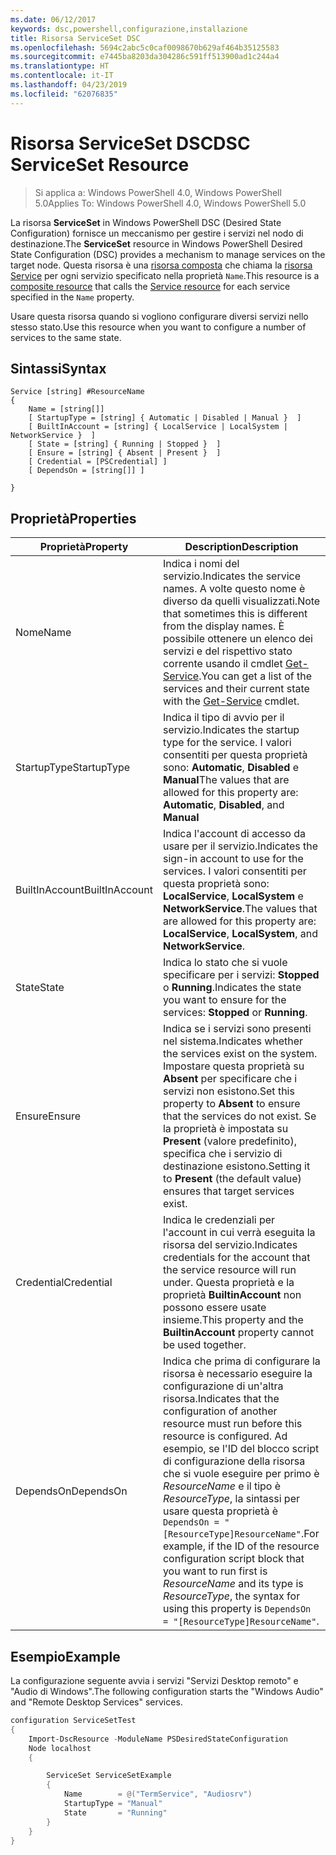 ```yaml
---
ms.date: 06/12/2017
keywords: dsc,powershell,configurazione,installazione
title: Risorsa ServiceSet DSC
ms.openlocfilehash: 5694c2abc5c0caf0098670b629af464b35125583
ms.sourcegitcommit: e7445ba8203da304286c591ff513900ad1c244a4
ms.translationtype: HT
ms.contentlocale: it-IT
ms.lasthandoff: 04/23/2019
ms.locfileid: "62076835"
---
```

# <a name="dsc-serviceset-resource"></a><span data-ttu-id="135ac-103">Risorsa ServiceSet DSC</span><span class="sxs-lookup"><span data-stu-id="135ac-103">DSC ServiceSet Resource</span></span>

> <span data-ttu-id="135ac-104">Si applica a: Windows PowerShell 4.0, Windows PowerShell 5.0</span><span class="sxs-lookup"><span data-stu-id="135ac-104">Applies To: Windows PowerShell 4.0, Windows PowerShell 5.0</span></span>

<span data-ttu-id="135ac-105">La risorsa **ServiceSet** in Windows PowerShell DSC (Desired State Configuration) fornisce un meccanismo per gestire i servizi nel nodo di destinazione.</span><span class="sxs-lookup"><span data-stu-id="135ac-105">The **ServiceSet** resource in Windows PowerShell Desired State Configuration (DSC) provides a mechanism to manage services on the target node.</span></span> <span data-ttu-id="135ac-106">Questa risorsa è una [risorsa composta](../../../resources/authoringResourceComposite.md) che chiama la [risorsa Service](serviceResource.md) per ogni servizio specificato nella proprietà `Name`.</span><span class="sxs-lookup"><span data-stu-id="135ac-106">This resource is a [composite resource](../../../resources/authoringResourceComposite.md) that calls the [Service resource](serviceResource.md) for each service specified in the `Name` property.</span></span>

<span data-ttu-id="135ac-107">Usare questa risorsa quando si vogliono configurare diversi servizi nello stesso stato.</span><span class="sxs-lookup"><span data-stu-id="135ac-107">Use this resource when you want to configure a number of services to the same state.</span></span>

## <a name="syntax"></a><span data-ttu-id="135ac-108">Sintassi</span><span class="sxs-lookup"><span data-stu-id="135ac-108">Syntax</span></span>

```
Service [string] #ResourceName
{
    Name = [string[]]
    [ StartupType = [string] { Automatic | Disabled | Manual }  ]
    [ BuiltInAccount = [string] { LocalService | LocalSystem | NetworkService }  ]
    [ State = [string] { Running | Stopped }  ]
    [ Ensure = [string] { Absent | Present }  ]
    [ Credential = [PSCredential] ]
    [ DependsOn = [string[]] ]

}
```

## <a name="properties"></a><span data-ttu-id="135ac-109">Proprietà</span><span class="sxs-lookup"><span data-stu-id="135ac-109">Properties</span></span>

|  <span data-ttu-id="135ac-110">Proprietà</span><span class="sxs-lookup"><span data-stu-id="135ac-110">Property</span></span>  |  <span data-ttu-id="135ac-111">Description</span><span class="sxs-lookup"><span data-stu-id="135ac-111">Description</span></span>   |
|---|---|
| <span data-ttu-id="135ac-112">Nome</span><span class="sxs-lookup"><span data-stu-id="135ac-112">Name</span></span>| <span data-ttu-id="135ac-113">Indica i nomi del servizio.</span><span class="sxs-lookup"><span data-stu-id="135ac-113">Indicates the service names.</span></span> <span data-ttu-id="135ac-114">A volte questo nome è diverso da quelli visualizzati.</span><span class="sxs-lookup"><span data-stu-id="135ac-114">Note that sometimes this is different from the display names.</span></span> <span data-ttu-id="135ac-115">È possibile ottenere un elenco dei servizi e del rispettivo stato corrente usando il cmdlet [Get-Service](https://technet.microsoft.com/library/hh849804.aspx).</span><span class="sxs-lookup"><span data-stu-id="135ac-115">You can get a list of the services and their current state with the [Get-Service](https://technet.microsoft.com/library/hh849804.aspx) cmdlet.</span></span>|
| <span data-ttu-id="135ac-116">StartupType</span><span class="sxs-lookup"><span data-stu-id="135ac-116">StartupType</span></span>| <span data-ttu-id="135ac-117">Indica il tipo di avvio per il servizio.</span><span class="sxs-lookup"><span data-stu-id="135ac-117">Indicates the startup type for the service.</span></span> <span data-ttu-id="135ac-118">I valori consentiti per questa proprietà sono: **Automatic**, **Disabled** e **Manual**</span><span class="sxs-lookup"><span data-stu-id="135ac-118">The values that are allowed for this property are: **Automatic**, **Disabled**, and **Manual**</span></span>|
| <span data-ttu-id="135ac-119">BuiltInAccount</span><span class="sxs-lookup"><span data-stu-id="135ac-119">BuiltInAccount</span></span>| <span data-ttu-id="135ac-120">Indica l'account di accesso da usare per il servizio.</span><span class="sxs-lookup"><span data-stu-id="135ac-120">Indicates the sign-in account to use for the services.</span></span> <span data-ttu-id="135ac-121">I valori consentiti per questa proprietà sono: **LocalService**, **LocalSystem** e **NetworkService**.</span><span class="sxs-lookup"><span data-stu-id="135ac-121">The values that are allowed for this property are: **LocalService**, **LocalSystem**, and **NetworkService**.</span></span>|
| <span data-ttu-id="135ac-122">State</span><span class="sxs-lookup"><span data-stu-id="135ac-122">State</span></span>| <span data-ttu-id="135ac-123">Indica lo stato che si vuole specificare per i servizi: **Stopped** o **Running**.</span><span class="sxs-lookup"><span data-stu-id="135ac-123">Indicates the state you want to ensure for the services: **Stopped** or **Running**.</span></span>|
| <span data-ttu-id="135ac-124">Ensure</span><span class="sxs-lookup"><span data-stu-id="135ac-124">Ensure</span></span>| <span data-ttu-id="135ac-125">Indica se i servizi sono presenti nel sistema.</span><span class="sxs-lookup"><span data-stu-id="135ac-125">Indicates whether the services exist on the system.</span></span> <span data-ttu-id="135ac-126">Impostare questa proprietà su **Absent** per specificare che i servizi non esistono.</span><span class="sxs-lookup"><span data-stu-id="135ac-126">Set this property to **Absent** to ensure that the services do not exist.</span></span> <span data-ttu-id="135ac-127">Se la proprietà è impostata su **Present** (valore predefinito), specifica che i servizio di destinazione esistono.</span><span class="sxs-lookup"><span data-stu-id="135ac-127">Setting it to **Present** (the default value) ensures that target services exist.</span></span>|
| <span data-ttu-id="135ac-128">Credential</span><span class="sxs-lookup"><span data-stu-id="135ac-128">Credential</span></span>| <span data-ttu-id="135ac-129">Indica le credenziali per l'account in cui verrà eseguita la risorsa del servizio.</span><span class="sxs-lookup"><span data-stu-id="135ac-129">Indicates credentials for the account that the service resource will run under.</span></span> <span data-ttu-id="135ac-130">Questa proprietà e la proprietà **BuiltinAccount** non possono essere usate insieme.</span><span class="sxs-lookup"><span data-stu-id="135ac-130">This property and the **BuiltinAccount** property cannot be used together.</span></span>|
| <span data-ttu-id="135ac-131">DependsOn</span><span class="sxs-lookup"><span data-stu-id="135ac-131">DependsOn</span></span>| <span data-ttu-id="135ac-132">Indica che prima di configurare la risorsa è necessario eseguire la configurazione di un'altra risorsa.</span><span class="sxs-lookup"><span data-stu-id="135ac-132">Indicates that the configuration of another resource must run before this resource is configured.</span></span> <span data-ttu-id="135ac-133">Ad esempio, se l'ID del blocco script di configurazione della risorsa che si vuole eseguire per primo è *ResourceName* e il tipo è *ResourceType*, la sintassi per usare questa proprietà è `DependsOn = "[ResourceType]ResourceName"`.</span><span class="sxs-lookup"><span data-stu-id="135ac-133">For example, if the ID of the resource configuration script block that you want to run first is *ResourceName* and its type is *ResourceType*, the syntax for using this property is `DependsOn = "[ResourceType]ResourceName"`.</span></span>|



## <a name="example"></a><span data-ttu-id="135ac-134">Esempio</span><span class="sxs-lookup"><span data-stu-id="135ac-134">Example</span></span>

<span data-ttu-id="135ac-135">La configurazione seguente avvia i servizi "Servizi Desktop remoto" e "Audio di Windows".</span><span class="sxs-lookup"><span data-stu-id="135ac-135">The following configuration starts the "Windows Audio" and "Remote Desktop Services" services.</span></span>

```powershell
configuration ServiceSetTest
{
    Import-DscResource -ModuleName PSDesiredStateConfiguration
    Node localhost
    {

        ServiceSet ServiceSetExample
        {
            Name        = @("TermService", "Audiosrv")
            StartupType = "Manual"
            State       = "Running"
        }
    }
}
```

